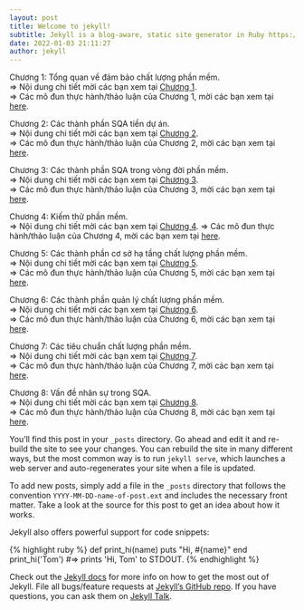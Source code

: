 ```yaml
---
layout: post
title: Welcome to jekyll!
subtitle: Jekyll is a blog-aware, static site generator in Ruby https://jekyllrb.com
date: 2022-01-03 21:11:27
author: jekyll
---
```


Chương 1: Tổng quan về đảm bảo chất lượng phần mềm. </br>
=> Nội dung chi tiết mời các bạn xem tại [Chương 1][chapter1-docs]. </br>
=> Các mô đun thực hành/thảo luận của Chương 1, mời các bạn xem tại [here][jekyll-gh].</br>

Chương 2: Các thành phần SQA tiền dự án. </br>
=> Nội dung chi tiết mời các bạn xem tại [Chương 2][chapter2-docs]. </br>
=> Các mô đun thực hành/thảo luận của Chương 2, mời các bạn xem tại [here][jekyll-gh].</br>

Chương 3: Các thành phần SQA trong vòng đời phần mềm. </br>
=> Nội dung chi tiết mời các bạn xem tại [Chương 3][chapter3-docs]. </br>
=> Các mô đun thực hành/thảo luận của Chương 3, mời các bạn xem tại [here][jekyll-gh].</br>

Chương 4: Kiếm thử phần mềm. </br>
=> Nội dung chi tiết mời các bạn xem tại [Chương 4][chapter4-docs]. 
=> Các mô đun thực hành/thảo luận của Chương 4, mời các bạn xem tại [here][jekyll-gh].</br>

Chương 5: Các thành phần cơ sở hạ tầng chất lượng phần mềm. </br>
=> Nội dung chi tiết mời các bạn xem tại [Chương 5][chapter5-docs]. </br>
=> Các mô đun thực hành/thảo luận của Chương 5, mời các bạn xem tại [here][jekyll-gh].</br>

Chương 6: Các thành phần quản lý chất lượng phần mềm. </br>
=> Nội dung chi tiết mời các bạn xem tại [Chương 6][chapter6-docs]. </br>
=> Các mô đun thực hành/thảo luận của Chương 6, mời các bạn xem tại [here][jekyll-gh].</br>

Chương 7: Các tiêu chuẩn chất lượng phần mềm. </br>
=> Nội dung chi tiết mời các bạn xem tại [Chương 7][chapter7-docs]. </br>
=> Các mô đun thực hành/thảo luận của Chương 7, mời các bạn xem tại [here][jekyll-gh].</br>

Chương 8: Vấn đề nhân sự trong SQA. </br>
=> Nội dung chi tiết mời các bạn xem tại [Chương 8][chapter8-docs]. </br>
=> Các mô đun thực hành/thảo luận của Chương 8, mời các bạn xem tại [here][jekyll-gh].</br>

[chapter1-docs]: https://drive.google.com/file/d/1p7AD1BB7dEZ7VPWIy9pCEdm9ITXfGex_/view?usp=sharing
[chapter2-docs]: https://drive.google.com/file/d/1cdmf2ZDXPOipvyzWYf1Ag90064PO2rm6/view?usp=sharing
[chapter3-docs]: https://drive.google.com/file/d/1qF1c9-OibMU-uii9fixOhUZAqnkDOVfm/view?usp=sharing
[chapter4-docs]: https://drive.google.com/file/d/17ZnxEzZuGZMWOsKE8e1Xo0SDgcyA_GNq/view?usp=sharing
[chapter5-docs]: https://drive.google.com/file/d/1FVf3MkDwbcVus0J6yjmSnHy5w4Evxw7l/view?usp=sharing
[chapter6-docs]: https://drive.google.com/file/d/1hOKmQXeCAxfgLR0y6rrfdWSJwQLxocjH/view?usp=sharing
[chapter7-docs]: https://drive.google.com/file/d/1CKdQolYTC2kvMo3IPNWUnn0POI0eCzgN/view?usp=sharing
[chapter8-docs]: https://docs.google.com/presentation/d/1V6L_Y5FyjPHE9957MuMG0LO9viBDDs28/edit?usp=sharing&ouid=103630476810295172551&rtpof=true&sd=true

[jekyll-gh]:   https://github.com/jekyll/jekyll





You’ll find this post in your `_posts` directory. Go ahead and edit it and re-build the site to see your changes. You can rebuild the site in many different ways, but the most common way is to run `jekyll serve`, which launches a web server and auto-regenerates your site when a file is updated.

To add new posts, simply add a file in the `_posts` directory that follows the convention `YYYY-MM-DD-name-of-post.ext` and includes the necessary front matter. Take a look at the source for this post to get an idea about how it works.

Jekyll also offers powerful support for code snippets:

{% highlight ruby %}
def print_hi(name)
  puts "Hi, #{name}"
end
print_hi('Tom')
#=> prints 'Hi, Tom' to STDOUT.
{% endhighlight %}

Check out the [Jekyll docs][jekyll-docs] for more info on how to get the most out of Jekyll. File all bugs/feature requests at [Jekyll’s GitHub repo][jekyll-gh]. If you have questions, you can ask them on [Jekyll Talk][jekyll-talk].

[jekyll-docs]: http://jekyllrb.com/docs/home
[jekyll-gh]:   https://github.com/jekyll/jekyll
[jekyll-talk]: https://talk.jekyllrb.com/
